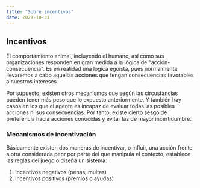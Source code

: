 ```yaml
---
title: "Sobre incentivos"
date: 2021-10-31
---
```


## Incentivos

El comportamiento animal, incluyendo el humano, así como sus organizaciones responden en gran medida a la lógica de "acción-consecuencia". Es en realidad una lógica egoista, pues normalmente llevaremos a cabo aquellas acciones que tengan consecuencias favorables a nuestros intereses.

Por supuesto, existen otros mecanismos que según las circustancias pueden tener más peso que lo expuesto anteriormente. Y también hay casos en los que el agente es incapaz de evaluar todas las posibles acciones ni sus consecuencias. Por tanto, existe cierto sesgo de preferencia hacia acciones conocidas y evitar las de mayor incertidumbre.

### Mecanismos de incentivación
Básicamente existen dos maneras de incentivar, o influir, una acción frente a otra considerada peor por parte del que manipula el contexto, establece las reglas del juego o diseña un sistema:
1) Incentivos negativos (penas, multas)
2) incentivos positivos (premios o ayudas)